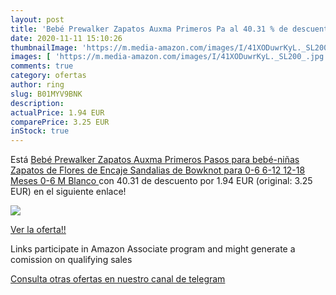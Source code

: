 ```yaml
---
layout: post
title: 'Bebé Prewalker Zapatos Auxma Primeros Pa al 40.31 % de descuento'
date: 2020-11-11 15:10:26
thumbnailImage: 'https://m.media-amazon.com/images/I/41XODuwrKyL._SL200_.jpg'
images: [ 'https://m.media-amazon.com/images/I/41XODuwrKyL._SL200_.jpg' ]
comments: true
category: ofertas
author: ring
slug: B01MYV9BNK
description:
actualPrice: 1.94 EUR
comparePrice: 3.25 EUR
inStock: true
---
```


Está [Bebé Prewalker Zapatos Auxma Primeros Pasos para bebé-niñas Zapatos de Flores de Encaje Sandalias de Bowknot para 0-6 6-12 12-18 Meses  0-6 M  Blanco ](https://www.amazon.es/dp/B01MYV9BNK/?tag=redken-21) con 40.31 de descuento por 1.94 EUR (original: 3.25 EUR) en el siguiente enlace!

[![](https://m.media-amazon.com/images/I/41XODuwrKyL._SL200_.jpg)](https://www.amazon.es/dp/B01MYV9BNK/?tag=redken-21)

[Ver la oferta!!](https://www.amazon.es/dp/B01MYV9BNK/?tag=redken-21)

Links participate in Amazon Associate program and might generate a comission on qualifying sales

[Consulta otras ofertas en nuestro canal de telegram](https://t.me/s/ofertas25)
